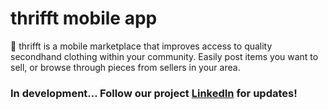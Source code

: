 <h1> thrifft mobile app </h1>
🐢 thrifft is a mobile marketplace that improves access to quality secondhand clothing within your community. Easily post items you want to sell, or browse through pieces from sellers in your area.
<h3> In development... Follow our project <a href = https://www.linkedin.com/company/thrifft/>LinkedIn</a> for updates!</h3>

